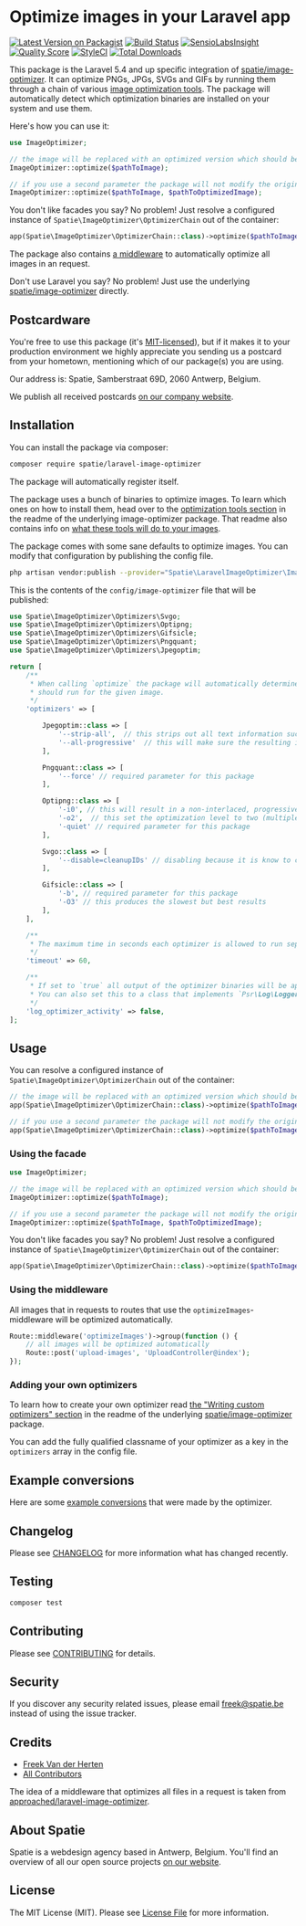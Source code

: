 # Optimize images in your Laravel app

[![Latest Version on Packagist](https://img.shields.io/packagist/v/spatie/laravel-image-optimizer.svg?style=flat-square)](https://packagist.org/packages/spatie/laravel-image-optimizer)
[![Build Status](https://img.shields.io/travis/spatie/laravel-image-optimizer/master.svg?style=flat-square)](https://travis-ci.org/spatie/laravel-image-optimizer)
[![SensioLabsInsight](https://img.shields.io/sensiolabs/i/99e8ebe7-8c77-44e9-b5c3-a4c5f73b2c30.svg?style=flat-square)](https://insight.sensiolabs.com/projects/99e8ebe7-8c77-44e9-b5c3-a4c5f73b2c30)
[![Quality Score](https://img.shields.io/scrutinizer/g/spatie/laravel-image-optimizer.svg?style=flat-square)](https://scrutinizer-ci.com/g/spatie/laravel-image-optimizer)
[![StyleCI](https://styleci.io/repos/96563589/shield?branch=master)](https://styleci.io/repos/96563589)
[![Total Downloads](https://img.shields.io/packagist/dt/spatie/laravel-image-optimizer.svg?style=flat-square)](https://packagist.org/packages/spatie/laravel-image-optimizer)

This package is the Laravel 5.4 and up specific integration of [spatie/image-optimizer](https://github.com/spatie/image-optimizer). It can optimize PNGs, JPGs, SVGs and GIFs by running them through a chain of various [image optimization tools](#optimization-tools). The package will automatically detect which optimization binaries are installed on your system and use them.

Here's how you can use it:

```php
use ImageOptimizer;

// the image will be replaced with an optimized version which should be smaller
ImageOptimizer::optimize($pathToImage);

// if you use a second parameter the package will not modify the original
ImageOptimizer::optimize($pathToImage, $pathToOptimizedImage);
```

You don't like facades you say? No problem! Just resolve a configured instance of `Spatie\ImageOptimizer\OptimizerChain` out of the container:

```php
app(Spatie\ImageOptimizer\OptimizerChain::class)->optimize($pathToImage);
```

The package also contains [a middleware](https://github.com/spatie/laravel-image-optimizer/blob/master/README.md#using-the-middleware) to automatically optimize all images in an request.

Don't use Laravel you say? No problem! Just use the underlying [spatie/image-optimizer](https://github.com/spatie/image-optimizer) directly.

## Postcardware

You're free to use this package (it's [MIT-licensed](LICENSE.md)), but if it makes it to your production environment we highly appreciate you sending us a postcard from your hometown, mentioning which of our package(s) you are using.

Our address is: Spatie, Samberstraat 69D, 2060 Antwerp, Belgium.

We publish all received postcards [on our company website](https://spatie.be/en/opensource/postcards).

## Installation

You can install the package via composer:

```bash
composer require spatie/laravel-image-optimizer
```

The package will automatically register itself.

The package uses a bunch of binaries to optimize images. To learn which ones on how to install them, head over to the [optimization tools section](https://github.com/spatie/image-optimizer#optimization-tools) in the readme of the underlying image-optimizer package. That readme also contains info on [what these tools will do to your images](https://github.com/spatie/image-optimizer#which-tools-will-do-what).

The package comes with some sane defaults to optimize images. You can modify that configuration by publishing the config file.


```bash
php artisan vendor:publish --provider="Spatie\LaravelImageOptimizer\ImageOptimizerServiceProvider"
```

This is the contents of the `config/image-optimizer` file that will be published:

```php
use Spatie\ImageOptimizer\Optimizers\Svgo;
use Spatie\ImageOptimizer\Optimizers\Optipng;
use Spatie\ImageOptimizer\Optimizers\Gifsicle;
use Spatie\ImageOptimizer\Optimizers\Pngquant;
use Spatie\ImageOptimizer\Optimizers\Jpegoptim;

return [
    /**
     * When calling `optimize` the package will automatically determine which optimizers
     * should run for the given image.
     */
    'optimizers' => [

        Jpegoptim::class => [
            '--strip-all',  // this strips out all text information such as comments and EXIF data
            '--all-progressive'  // this will make sure the resulting image is a progressive one
        ],

        Pngquant::class => [
            '--force' // required parameter for this package
        ],

        Optipng::class => [
            '-i0', // this will result in a non-interlaced, progressive scanned image
            '-o2',  // this set the optimization level to two (multiple IDAT compression trials)
            '-quiet' // required parameter for this package
        ],

        Svgo::class => [
            '--disable=cleanupIDs' // disabling because it is know to cause troubles
        ],

        Gifsicle::class => [
            '-b', // required parameter for this package
            '-O3' // this produces the slowest but best results
        ],
    ],

    /**
     * The maximum time in seconds each optimizer is allowed to run separately.
     */
    'timeout' => 60,

    /**
     * If set to `true` all output of the optimizer binaries will be appended to the default log.
     * You can also set this to a class that implements `Psr\Log\LoggerInterface`.
     */
    'log_optimizer_activity' => false,
];
```

## Usage

You can resolve a configured instance of `Spatie\ImageOptimizer\OptimizerChain` out of the container:

```php
// the image will be replaced with an optimized version which should be smaller
app(Spatie\ImageOptimizer\OptimizerChain::class)->optimize($pathToImage);

// if you use a second parameter the package will not modify the original
app(Spatie\ImageOptimizer\OptimizerChain::class)->optimize($pathToImage, $pathToOptimizedImage);
```

### Using the facade

```php
use ImageOptimizer;

// the image will be replaced with an optimized version which should be smaller
ImageOptimizer::optimize($pathToImage);

// if you use a second parameter the package will not modify the original
ImageOptimizer::optimize($pathToImage, $pathToOptimizedImage);
```

You don't like facades you say? No problem! Just resolve a configured instance of `Spatie\ImageOptimizer\OptimizerChain` out of the container:

```php
app(Spatie\ImageOptimizer\OptimizerChain::class)->optimize($pathToImage);
```

### Using the middleware

All images that in requests to routes that use the `optimizeImages`-middleware will be optimized automatically.

```php
Route::middleware('optimizeImages')->group(function () {
    // all images will be optimized automatically
    Route::post('upload-images', 'UploadController@index');
});
```

### Adding your own optimizers

To learn how to create your own optimizer read [the "Writing custom optimizers" section](https://github.com/spatie/image-optimizer#writing-a-custom-optimizers) in the readme of the underlying [spatie/image-optimizer](https://github.com/spatie/image-optimizer#writing-a-custom-optimizers) package.

You can add the fully qualified classname of your optimizer as a key in the `optimizers` array in the config file.

## Example conversions

Here are some [example conversions](https://github.com/spatie/image-optimizer#example-conversions) that were made by the optimizer.

## Changelog

Please see [CHANGELOG](CHANGELOG.md) for more information what has changed recently.

## Testing

``` bash
composer test
```

## Contributing

Please see [CONTRIBUTING](CONTRIBUTING.md) for details.

## Security

If you discover any security related issues, please email freek@spatie.be instead of using the issue tracker.

## Credits

- [Freek Van der Herten](https://github.com/freekmurze)
- [All Contributors](../../contributors)

The idea of a middleware that optimizes all files in a request is taken from [approached/laravel-image-optimizer](https://github.com/approached/laravel-image-optimizer).

## About Spatie

Spatie is a webdesign agency based in Antwerp, Belgium. You'll find an overview of all our open source projects [on our website](https://spatie.be/opensource).

## License

The MIT License (MIT). Please see [License File](LICENSE.md) for more information.
